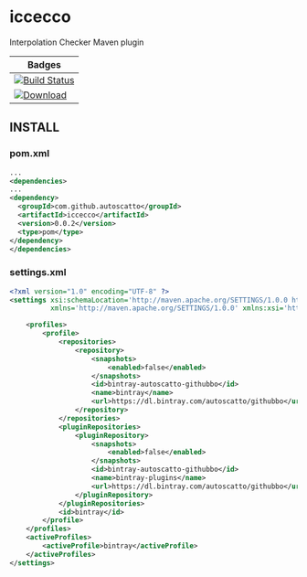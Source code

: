 # iccecco
Interpolation Checker Maven plugin


| Badges |
| ------------- |
| [![Build Status](https://travis-ci.org/autoscatto/iccecco.svg?branch=feature/ci)](https://travis-ci.org/autoscatto/iccecco) |
| [![Download](https://api.bintray.com/packages/autoscatto/githubbo/iccecco/images/download.svg)](https://bintray.com/autoscatto/githubbo/iccecco/_latestVersion)  |


INSTALL
-------

### pom.xml ###

```xml
...
<dependencies>
...
<dependency>
  <groupId>com.github.autoscatto</groupId>
  <artifactId>iccecco</artifactId>
  <version>0.0.2</version>
  <type>pom</type>
</dependency>
</dependencies>
```

### settings.xml ###

```xml
<?xml version="1.0" encoding="UTF-8" ?>
<settings xsi:schemaLocation='http://maven.apache.org/SETTINGS/1.0.0 http://maven.apache.org/xsd/settings-1.0.0.xsd'
          xmlns='http://maven.apache.org/SETTINGS/1.0.0' xmlns:xsi='http://www.w3.org/2001/XMLSchema-instance'>

    <profiles>
        <profile>
            <repositories>
                <repository>
                    <snapshots>
                        <enabled>false</enabled>
                    </snapshots>
                    <id>bintray-autoscatto-githubbo</id>
                    <name>bintray</name>
                    <url>https://dl.bintray.com/autoscatto/githubbo</url>
                </repository>
            </repositories>
            <pluginRepositories>
                <pluginRepository>
                    <snapshots>
                        <enabled>false</enabled>
                    </snapshots>
                    <id>bintray-autoscatto-githubbo</id>
                    <name>bintray-plugins</name>
                    <url>https://dl.bintray.com/autoscatto/githubbo</url>
                </pluginRepository>
            </pluginRepositories>
            <id>bintray</id>
        </profile>
    </profiles>
    <activeProfiles>
        <activeProfile>bintray</activeProfile>
    </activeProfiles>
</settings>
```

